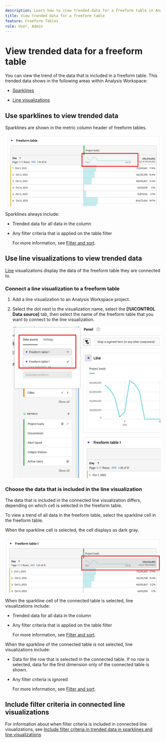 ```yaml
---
description: Learn how to view trended data for a freeform table in Analysis Workspace.
title: View trended data for a freeform table
feature: Freeform Tables
role: User, Admin
---
```

# View trended data for a freeform table

You can view the trend of the data that is included in a freeform table. This trended data shows in the following areas within Analysis Workspace:

* [Sparklines](#use-sparklines-to-view-trended-data)

* [Line visualizations](#use-line-visualizations-to-view-trended-data)

## Use sparklines to view trended data

Sparklines are shown in the metric column header of freeform tables.

  ![sparkline in freeform table](assets/table-sparkline.png)

Sparklines always include:

* Trended data for all data in the column

* Any filter criteria that is applied on the table filter

  For more information, see [Filter and sort](/help/analyze/analysis-workspace/visualizations/freeform-table/filter-and-sort.md).

## Use line visualizations to view trended data

[Line](/help/analyze/analysis-workspace/visualizations/line.md) visualizations display the data of the freeform table they are connected to.

### Connect a line visualization to a freeform table

1. Add a line visualization to an Analysis Workspace project.

1. Select the dot next to the visualization name, select the **[!UICONTROL Data source]** tab, then select the name of the freeform table that you want to connect to the line visualization. 

   ![line visualization connected to freeform tables](assets/table-line-viz.png)

### Choose the data that is included in the line visualization

The data that is included in the connected line visualization differs, depending on which cell is selected in the freeform table. 

To view a trend of all data in the freeform table, select the sparkline cell in the freeform table.

When the sparkline cell is selected, the cell displays as dark gray.

![sparkline selected](assets/table-sparkline-selected.png)

When the sparkline cell of the connected table is selected, line visualizations include:

* Trended data for all data in the column

* Any filter criteria that is applied on the table filter

  For more information, see [Filter and sort](/help/analyze/analysis-workspace/visualizations/freeform-table/filter-and-sort.md).

When the sparkline of the connected table is not selected, line visualizations include:

* Data for the row that is selected in the connected table. If no row is selected, data for the first dimension only of the connected table is shown.

* Any filter criteria is ignored

  For more information, see [Filter and sort](/help/analyze/analysis-workspace/visualizations/freeform-table/filter-and-sort.md).


## Include filter criteria in connected line visualizations 

For information about when filter criteria is included in connected line visualizations, see [Include filter criteria in trended data in sparklines and line visualizations](/help/analyze/analysis-workspace/visualizations/freeform-table/filter-and-sort.md#include-filter-criteria-in-trended-data-in-sparklines-and-line-visualizations)


